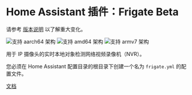 # Home Assistant 插件：Frigate Beta

请参考 [版本说明](https://github.com/blakeblackshear/frigate/releases) 以了解重大变化。

![支持 aarch64 架构][aarch64-shield] ![支持 amd64 架构][amd64-shield] ![支持 armv7 架构][armv7-shield]

用于 IP 摄像头的实时本地对象检测网络视频录像机（NVR）。

您必须在 Home Assistant 配置目录的根目录下创建一个名为 `frigate.yml` 的配置文件。

[文档](https://docs.frigate.video)

[aarch64-shield]: https://img.shields.io/badge/aarch64-yes-green.svg
[amd64-shield]: https://img.shields.io/badge/amd64-yes-green.svg
[armv7-shield]: https://img.shields.io/badge/armv7-yes-green.svg